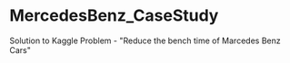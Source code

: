 # MercedesBenz_CaseStudy
Solution to Kaggle Problem - "Reduce the bench time of Marcedes Benz Cars"
